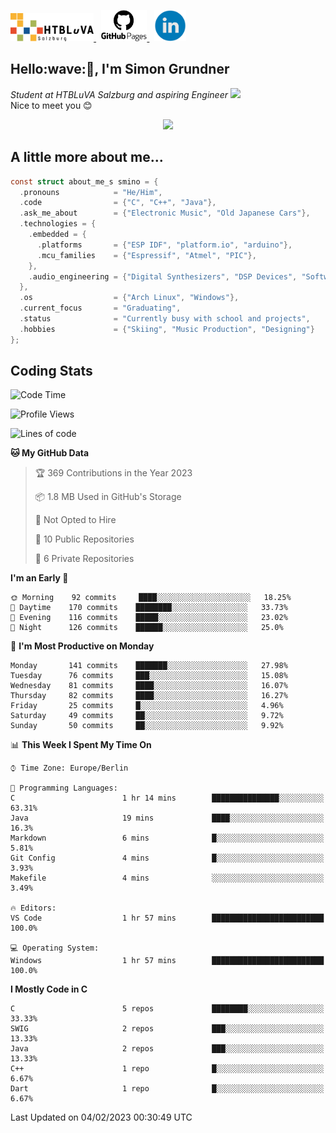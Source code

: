 <p>
 <a href="http://www.htl-salzburg.ac.at/startseite.html">
  <picture>
   <source media="(prefers-color-scheme: dark)" srcset="/images/htlbla_logo_weiss.png" height="45"/>
   <img alt="HTBLuVA Salzburg" src="/images/htlbla_logo_schwarz.png" height="45"/>
  </picture>
 </a> &nbsp;
 <a href="https://s-grundner.github.io/">
  <picture>
   <source media="(prefers-color-scheme: dark)" srcset="/images/pages_weiss.png" height="50"/>
   <img alt="Pages" src="/images/pages.png" height="50"/>
  </picture>
 </a> &nbsp;
 <a href="https://www.linkedin.com/in/simon-grundner-b0b9b8228/">
  <img alt="LinkedIn" src="/images/LinkedIn.png" height="50"/>
 </a>
</p>

<h2>Hello:wave:🏻, I'm Simon Grundner</h2>
<p><em>Student at HTBLuVA Salzburg and aspiring Engineer
</a><img src="https://media.giphy.com/media/WUlplcMpOCEmTGBtBW/giphy.gif" width="30"></em><br>
Nice to meet you 😊</p>

<p align="center"><img dipslay="inline-block" width="340"src="images/e6cb4de279254053b04e8305f4706497.gif"/></p>
 
<h2> A little more about me...</h2>
  
```c
const struct about_me_s smino = {
  .pronouns            = "He/Him",
  .code                = {"C", "C++", "Java"},
  .ask_me_about        = {"Electronic Music", "Old Japanese Cars"},
  .technologies = { 
    .embedded = {
      .platforms       = {"ESP IDF", "platform.io", "arduino"},
      .mcu_families    = {"Espressif", "Atmel", "PIC"},
    },
    .audio_engineering = {"Digital Synthesizers", "DSP Devices", "Software Sounddesign"},
  },
  .os                  = {"Arch Linux", "Windows"},
  .current_focus       = "Graduating",
  .status              = "Currently busy with school and projects",
  .hobbies             = {"Skiing", "Music Production", "Designing"}
};
 ```

<h2> Coding Stats </h2>

<!--START_SECTION:waka-->
![Code Time](http://img.shields.io/badge/Code%20Time-129%20hrs%2011%20mins-blue)

![Profile Views](http://img.shields.io/badge/Profile%20Views-10-blue)

![Lines of code](https://img.shields.io/badge/From%20Hello%20World%20I%27ve%20Written-297%20Thousand%20lines%20of%20code-blue)

**🐱 My GitHub Data** 

> 🏆 369 Contributions in the Year 2023
 > 
> 📦 1.8 MB Used in GitHub's Storage 
 > 
> 🚫 Not Opted to Hire
 > 
> 📜 10 Public Repositories 
 > 
> 🔑 6 Private Repositories  
 > 
**I'm an Early 🐤** 

```text
🌞 Morning    92 commits     ████░░░░░░░░░░░░░░░░░░░░░   18.25% 
🌆 Daytime    170 commits    ████████░░░░░░░░░░░░░░░░░   33.73% 
🌃 Evening    116 commits    █████░░░░░░░░░░░░░░░░░░░░   23.02% 
🌙 Night      126 commits    ██████░░░░░░░░░░░░░░░░░░░   25.0%

```
📅 **I'm Most Productive on Monday** 

```text
Monday       141 commits    ███████░░░░░░░░░░░░░░░░░░   27.98% 
Tuesday      76 commits     ███░░░░░░░░░░░░░░░░░░░░░░   15.08% 
Wednesday    81 commits     ████░░░░░░░░░░░░░░░░░░░░░   16.07% 
Thursday     82 commits     ████░░░░░░░░░░░░░░░░░░░░░   16.27% 
Friday       25 commits     █░░░░░░░░░░░░░░░░░░░░░░░░   4.96% 
Saturday     49 commits     ██░░░░░░░░░░░░░░░░░░░░░░░   9.72% 
Sunday       50 commits     ██░░░░░░░░░░░░░░░░░░░░░░░   9.92%

```


📊 **This Week I Spent My Time On** 

```text
⌚︎ Time Zone: Europe/Berlin

💬 Programming Languages: 
C                        1 hr 14 mins        ███████████████░░░░░░░░░░   63.31% 
Java                     19 mins             ████░░░░░░░░░░░░░░░░░░░░░   16.3% 
Markdown                 6 mins              █░░░░░░░░░░░░░░░░░░░░░░░░   5.81% 
Git Config               4 mins              █░░░░░░░░░░░░░░░░░░░░░░░░   3.93% 
Makefile                 4 mins              ░░░░░░░░░░░░░░░░░░░░░░░░░   3.49%

🔥 Editors: 
VS Code                  1 hr 57 mins        █████████████████████████   100.0%

💻 Operating System: 
Windows                  1 hr 57 mins        █████████████████████████   100.0%

```

**I Mostly Code in C** 

```text
C                        5 repos             ████████░░░░░░░░░░░░░░░░░   33.33% 
SWIG                     2 repos             ███░░░░░░░░░░░░░░░░░░░░░░   13.33% 
Java                     2 repos             ███░░░░░░░░░░░░░░░░░░░░░░   13.33% 
C++                      1 repo              █░░░░░░░░░░░░░░░░░░░░░░░░   6.67% 
Dart                     1 repo              █░░░░░░░░░░░░░░░░░░░░░░░░   6.67%

```



 Last Updated on 04/02/2023 00:30:49 UTC
<!--END_SECTION:waka-->
